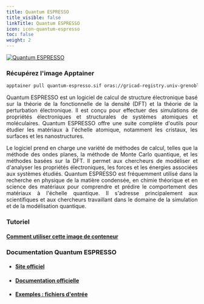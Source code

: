 ```yaml
---
title: Quantum ESPRESSO
title_visible: false
linkTitle: Quantum ESPRESSO
icon: icon-quantum-espresso
toc: false
weight: 2
---
```




<a href="https://www.quantum-espresso.org/" target="_blank">
    <img alt="Quantum ESPRESSO" class="codes-pages-top-logo logo-quantum-espresso">
</a>

### Récupérez l'image Apptainer

```bash
apptainer pull quantum-espresso.sif oras://gricad-registry.univ-grenoble-alpes.fr/diamond/apptainer/apptainer-singularity-projects/quantum-espresso.sif:latest
```

<div align="justify">

Quantum ESPRESSO est un logiciel de calcul de structure électronique basé sur la théorie de la fonctionnelle de la densité (DFT) et la théorie de la perturbation électronique. Il est conçu pour effectuer des simulations de propriétés électroniques et structurales de systèmes atomiques et moléculaires. Quantum ESPRESSO offre une suite complète d'outils pour étudier les matériaux à l'échelle atomique, notamment les cristaux, les surfaces et les nanostructures.

Le logiciel prend en charge une variété de méthodes de calcul, telles que la méthode des ondes planes, la méthode de Monte Carlo quantique, et les méthodes basées sur la DFT. Il permet aux chercheurs de modéliser et d'analyser les propriétés électroniques, les forces et les énergies associées aux systèmes étudiés. Quantum ESPRESSO est fréquemment utilisé dans la recherche en physique de la matière condensée, en chimie théorique et en science des matériaux pour comprendre et prédire le comportement des matériaux à l'échelle quantique. Il s'adresse principalement aux scientifiques et aux chercheurs travaillant dans le domaine de la simulation et de la modélisation quantique.

</div>

### Tutoriel

#### <a href="/documentation/by-container/quantum-espresso">Comment utiliser cette image de conteneur</a>

### Documentation Quantum ESPRESSO

- #### <a href="https://www.quantum-espresso.org/" target="_blank">Site officiel</a>

- #### <a href="https://www.quantum-espresso.org/documentation/" target="_blank">Documentation officielle</a>

- #### <a href="/downloads/qe-tutorial-inputs.tar.gz">Exemples : fichiers d'entrée</a>
